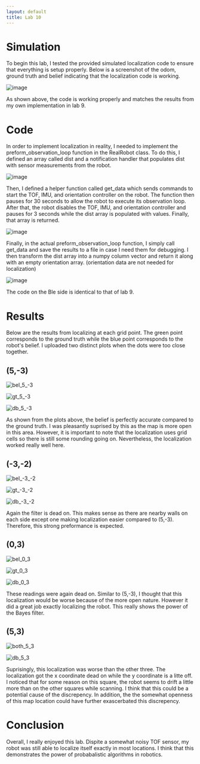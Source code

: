 ```yaml
---
layout: default
title: Lab 10
---
```


# Simulation

To begin this lab, I tested the provided simulated localization code to ensure that everything is setup properly. Below is a screenshot of the odom, ground truth and belief indicating that the localization code is working.

![image](https://github.com/user-attachments/assets/1efdd531-1fbf-4c9e-841a-fde408b1218d)

As shown above, the code is working properly and matches the results from my own implementation in lab 9. 


# Code

In order to implement localization in reality, I needed to implement the preform_observation_loop function in the RealRobot class. To do this, I defined an array called dist and a notification handler that populates dist with sensor measurements from the robot.

![image](https://github.com/user-attachments/assets/89d86fd2-cc2b-4588-aad3-5a86d64f180a)

Then, I defined a helper function called get_data which sends commands to start the TOF, IMU, and orientation controller on the robot. The function then pauses for 30 seconds to allow the robot to execute its observation loop. After that, the robot disables the TOF, IMU, and orientation controller and pauses for 3 seconds while the dist array is populated with values. Finally, that array is returned.

![image](https://github.com/user-attachments/assets/c8b8adf7-4591-42fa-87ab-1a6d8c375a6a)

Finally, in the actual preform_observation_loop function, I simply call get_data and save the results to a file in case I need them for debugging. I then transform the dist array into a numpy column vector and return it along with an empty orientation array. (orientation data are not needed for localization)

![image](https://github.com/user-attachments/assets/bfe197f9-1332-48a2-b6fe-edeeb075364b)

The code on the Ble side is identical to that of lab 9.

# Results

Below are the results from localizing at each grid point. The green point corresponds to the ground truth while the blue point corresponds to the robot's belief. I uploaded two distinct plots when the dots were too close together.

## (5,-3)

![bel_5_-3](https://github.com/user-attachments/assets/59dae135-0f72-40f2-8597-326d2c09ce29)

![gt_5_-3](https://github.com/user-attachments/assets/79d66da5-40ce-4dbd-a5ff-58fa9c074790)

![db_5_-3](https://github.com/user-attachments/assets/33ffaf2b-d038-4b21-b64b-af21191d50b8)

As shown from the plots above, the belief is perfectly accurate compared to the ground truth. I was pleasantly suprised by this as the map is more open in this area. However, it is important to note that the localization uses grid cells so there is still some rounding going on. Nevertheless, the localization worked really well here.

## (-3,-2)

![bel_-3_-2](https://github.com/user-attachments/assets/46ea733e-8f7c-4693-ae69-265ad3393f12)

![gt_-3_-2](https://github.com/user-attachments/assets/55689dfc-03b2-4473-b501-145bdd911d1c)

![db_-3_-2](https://github.com/user-attachments/assets/2b525caa-4155-4826-92cc-9630cf90a552)

Again the filter is dead on. This makes sense as there are nearby walls on each side except one making localization easier compared to (5,-3). Therefore, this strong preformance is expected.

## (0,3)

![bel_0_3](https://github.com/user-attachments/assets/45433893-50f1-4313-ab95-ea3c55d74d7b)

![gt_0_3](https://github.com/user-attachments/assets/058f911b-34cf-4ba6-a79c-62ed9d1b8013)

![db_0_3](https://github.com/user-attachments/assets/e7134727-68d5-4898-bcf9-f802d560b5a1)

These readings were again dead on. Similar to (5,-3), I thought that this localization would be worse because of the more open nature. However it did a great job exactly localizing the robot. This really shows the power of the Bayes filter.

## (5,3)

![both_5_3](https://github.com/user-attachments/assets/756a29a4-569d-498b-8ba5-d107698f7079)

![db_5_3](https://github.com/user-attachments/assets/25da7c93-d875-4d06-b253-e50a9c4f91c1)

Suprisingly, this localization was worse than the other three. The localization got the x coordinate dead on while the y coordinate is a litte off. I noticed that for some reason on this square, the robot seems to drift a little more than on the other squares while scanning. I think that this could be a potential cause of the discrepency. In addition, the the somewhat openness of this map location could have further exascerbated this discrepency. 

# Conclusion

Overall, I really enjoyed this lab. Dispite a somewhat noisy TOF sensor, my robot was still able to localize itself exactly in most locations. I think that this demonstrates the power of probabalistic algorithms in robotics.














